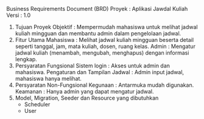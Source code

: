 Business Requirements Document (BRD)
Proyek : Aplikasi Jawdal Kuliah
Versi : 1.0

1. Tujuan Proyek
Objektif : Mempermudah mahasiswa untuk melihat jadwal kuliah mingguan dan membantu admin dalam pengelolaan jadwal.
2. Fitur Utama
Mahasiswa : Melihat jadwal kuliah mingguan beserta detail seperti tanggal, jam, mata kuliah, dosen, ruang kelas.
Admin : Mengatur jadwal kuliah (menambah, mengubah, menghapus) dengan informasi lengkap.
3. Persyaratan Fungsional
Sistem login : Akses untuk admin dan mahasiswa.
Pengaturan dan Tampilan Jadwal : Admin input jadwal, mahasiswa hanya melihat.
4. Persyaratan Non-Fungsional
Kegunaan : Antarmuka mudah digunakan.
Keamanan : Hanya admin yang dapat mengatur jadwal.
5. Model, Migration, Seeder dan Resource yang dibutuhkan
    - Scheduler
    - User
